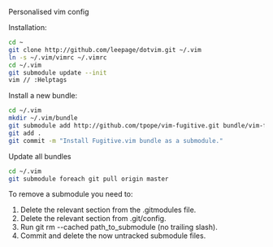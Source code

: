 Personalised vim config

Installation:

```bash
cd ~
git clone http://github.com/leepage/dotvim.git ~/.vim
ln -s ~/.vim/vimrc ~/.vimrc
cd ~/.vim
git submodule update --init
vim // :Helptags
```

Install a new bundle:

```bash
cd ~/.vim
mkdir ~/.vim/bundle
git submodule add http://github.com/tpope/vim-fugitive.git bundle/vim-fugitive
git add .
git commit -m "Install Fugitive.vim bundle as a submodule."
```

Update all bundles

```bash
cd ~/.vim
git submodule foreach git pull origin master
```

To remove a submodule you need to:

1. Delete the relevant section from the .gitmodules file.
2. Delete the relevant section from .git/config.
3. Run git rm --cached path_to_submodule (no trailing slash).
4. Commit and delete the now untracked submodule files.

